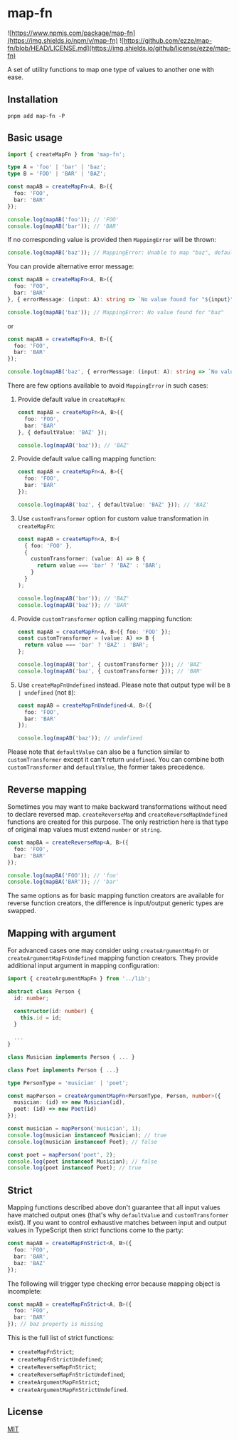 # map-fn

![https://www.npmjs.com/package/map-fn](https://img.shields.io/npm/v/map-fn)
![https://github.com/ezze/map-fn/blob/HEAD/LICENSE.md](https://img.shields.io/github/license/ezze/map-fn)

A set of utility functions to map one type of values to another one with ease.

## Installation

```
pnpm add map-fn -P
```

## Basic usage

```typescript
import { createMapFn } from 'map-fn';

type A = 'foo' | 'bar' | 'baz';
type B = 'FOO' | 'BAR' | 'BAZ';

const mapAB = createMapFn<A, B>({
  foo: 'FOO',
  bar: 'BAR'
});

console.log(mapAB('foo')); // 'FOO'
console.log(mapAB('bar')); // 'BAR'
```

If no corresponding value is provided then `MappingError` will be thrown:

```typescript
console.log(mapAB('baz')); // MappingError: Unable to map "baz", default value is not provided
```

You can provide alternative error message:

```typescript
const mapAB = createMapFn<A, B>({
  foo: 'FOO',
  bar: 'BAR'
}, { errorMessage: (input: A): string => `No value found for "${input}"` });

console.log(mapAB('baz')); // MappingError: No value found for "baz" 
```

or

```typescript
const mapAB = createMapFn<A, B>({
  foo: 'FOO',
  bar: 'BAR'
});

console.log(mapAB('baz', { errorMessage: (input: A): string => `No value found for "${input}"` })); // Mapping error: No value found for "baz"
```

There are few options available to avoid `MappingError` in such cases:

1. Provide default value in `createMapFn`:

   ```typescript
   const mapAB = createMapFn<A, B>({
     foo: 'FOO',
     bar: 'BAR'
   }, { defaultValue: 'BAZ' });
   
   console.log(mapAB('baz')); // 'BAZ'
   ```

2. Provide default value calling mapping function:

   ```typescript
   const mapAB = createMapFn<A, B>({
     foo: 'FOO',
     bar: 'BAR'
   });
   
   console.log(mapAB('baz', { defaultValue: 'BAZ' })); // 'BAZ'
   ```
   
3. Use `customTransformer` option for custom value transformation in `createMapFn`:

   ```typescript
   const mapAB = createMapFn<A, B>(
     { foo: 'FOO' },
     {
       customTransformer: (value: A) => B {
         return value === 'bar' ? 'BAZ' : 'BAR';
       }
     }
   );
   
   console.log(mapAB('bar')); // 'BAZ'
   console.log(mapAB('baz')); // 'BAR'
   ```
   
4. Provide `customTransformer` option calling mapping function:

   ```typescript
   const mapAB = createMapFn<A, B>({ foo: 'FOO' });
   const customTransformer = (value: A) => B {
     return value === 'bar' ? 'BAZ' : 'BAR';
   };
   
   console.log(mapAB('bar', { customTransformer })); // 'BAZ'
   console.log(mapAB('baz', { customTransformer })); // 'BAR'
   ```

5. Use `createMapFnUndefined` instead. Please note that output type will be `B | undefined` (not `B`):

   ```typescript
   const mapAB = createMapFnUndefined<A, B>({
     foo: 'FOO',
     bar: 'BAR'
   });
   
   console.log(mapAB('baz')); // undefined
   ```
   
Please note that `defaultValue` can also be a function similar to `customTransformer` except it can't return `undefined`. You can combine both `customTransformer` and `defaultValue`, the former takes precedence.
   
## Reverse mapping

Sometimes you may want to make backward transformations without need to declare reversed map. `createReverseMap` and `createReverseMapUndefined` functions are created for this purpose. The only restriction here is that type of original map values must extend `number` or `string`.

```typescript
const mapBA = createReverseMap<A, B>({
  foo: 'FOO',
  bar: 'BAR'
});

console.log(mapBA('FOO')); // 'foo'
console.log(mapBA('BAR')); // 'bar'
```

The same options as for basic mapping function creators are available for reverse function creators, the difference is input/output generic types are swapped.

## Mapping with argument

For advanced cases one may consider using `createArgumentMapFn` or `createArgumentMapFnUndefined` mapping function creators. They provide additional input argument in mapping configuration:

```typescript
import { createArgumentMapFn } from '../lib';

abstract class Person {
  id: number;

  constructor(id: number) {
    this.id = id;
  }
  
  ...
}

class Musician implements Person { ... }

class Poet implements Person { ...}

type PersonType = 'musician' | 'poet';

const mapPerson = createArgumentMapFn<PersonType, Person, number>({
  musician: (id) => new Musician(id),
  poet: (id) => new Poet(id)
});

const musician = mapPerson('musician', 1);
console.log(musician instanceof Musician); // true
console.log(musician instanceof Poet); // false

const poet = mapPerson('poet', 2);
console.log(poet instanceof Musician); // false
console.log(poet instanceof Poet); // true
```

## Strict

Mapping functions described above don't guarantee that all input values have matched output ones (that's why `defaultValue` and `customTransformer` exist). If you want to control exhaustive matches between input and output values in TypeScript then strict functions come to the party:

```typescript
const mapAB = createMapFnStrict<A, B>({
  foo: 'FOO',
  bar: 'BAR',
  baz: 'BAZ'
});
```

The following will trigger type checking error because mapping object is incomplete:

```typescript
const mapAB = createMapFnStrict<A, B>({
  foo: 'FOO',
  bar: 'BAR'
}); // baz property is missing
```

This is the full list of strict functions:

- `createMapFnStrict`;
- `createMapFnStrictUndefined`;
- `createReverseMapFnStrict`;
- `createReverseMapFnStrictUndefined`;
- `createArgumentMapFnStrict`;
- `createArgumentMapFnStrictUndefined`.

## License

[MIT](LICENSE.md)

